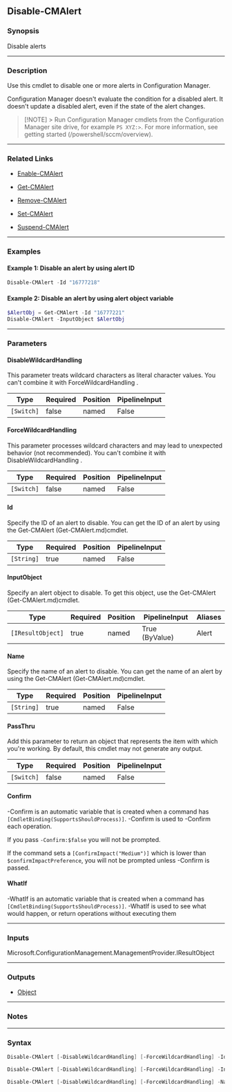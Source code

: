 Disable-CMAlert
---------------




### Synopsis
Disable alerts



---


### Description

Use this cmdlet to disable one or more alerts in Configuration Manager.



Configuration Manager doesn't evaluate the condition for a disabled alert. It doesn't update a disabled alert, even if the state of the alert changes.



> [!NOTE] > Run Configuration Manager cmdlets from the Configuration Manager site drive, for example `PS XYZ:>`. For more information, see getting started (/powershell/sccm/overview).



---


### Related Links
* [Enable-CMAlert](Enable-CMAlert)



* [Get-CMAlert](Get-CMAlert)



* [Remove-CMAlert](Remove-CMAlert)



* [Set-CMAlert](Set-CMAlert)



* [Suspend-CMAlert](Suspend-CMAlert)





---


### Examples
#### Example 1: Disable an alert by using alert ID
```PowerShell
Disable-CMAlert -Id "16777218"
```

#### Example 2: Disable an alert by using alert object variable
```PowerShell
$AlertObj = Get-CMAlert -Id "16777221"
Disable-CMAlert -InputObject $AlertObj
```



---


### Parameters
#### **DisableWildcardHandling**

This parameter treats wildcard characters as literal character values. You can't combine it with ForceWildcardHandling .






|Type      |Required|Position|PipelineInput|
|----------|--------|--------|-------------|
|`[Switch]`|false   |named   |False        |



#### **ForceWildcardHandling**

This parameter processes wildcard characters and may lead to unexpected behavior (not recommended). You can't combine it with DisableWildcardHandling .






|Type      |Required|Position|PipelineInput|
|----------|--------|--------|-------------|
|`[Switch]`|false   |named   |False        |



#### **Id**

Specify the ID of an alert to disable. You can get the ID of an alert by using the Get-CMAlert (Get-CMAlert.md)cmdlet.






|Type      |Required|Position|PipelineInput|
|----------|--------|--------|-------------|
|`[String]`|true    |named   |False        |



#### **InputObject**

Specify an alert object to disable. To get this object, use the Get-CMAlert (Get-CMAlert.md)cmdlet.






|Type             |Required|Position|PipelineInput |Aliases|
|-----------------|--------|--------|--------------|-------|
|`[IResultObject]`|true    |named   |True (ByValue)|Alert  |



#### **Name**

Specify the name of an alert to disable. You can get the name of an alert by using the Get-CMAlert (Get-CMAlert.md)cmdlet.






|Type      |Required|Position|PipelineInput|
|----------|--------|--------|-------------|
|`[String]`|true    |named   |False        |



#### **PassThru**

Add this parameter to return an object that represents the item with which you're working. By default, this cmdlet may not generate any output.






|Type      |Required|Position|PipelineInput|
|----------|--------|--------|-------------|
|`[Switch]`|false   |named   |False        |



#### **Confirm**
-Confirm is an automatic variable that is created when a command has ```[CmdletBinding(SupportsShouldProcess)]```.
-Confirm is used to -Confirm each operation.

If you pass ```-Confirm:$false``` you will not be prompted.


If the command sets a ```[ConfirmImpact("Medium")]``` which is lower than ```$confirmImpactPreference```, you will not be prompted unless -Confirm is passed.

#### **WhatIf**
-WhatIf is an automatic variable that is created when a command has ```[CmdletBinding(SupportsShouldProcess)]```.
-WhatIf is used to see what would happen, or return operations without executing them


---


### Inputs
Microsoft.ConfigurationManagement.ManagementProvider.IResultObject





---


### Outputs
* [Object](https://learn.microsoft.com/en-us/dotnet/api/System.Object)






---


### Notes




---


### Syntax
```PowerShell
Disable-CMAlert [-DisableWildcardHandling] [-ForceWildcardHandling] -Id <String> [-PassThru] [-Confirm] [-WhatIf] [<CommonParameters>]
```
```PowerShell
Disable-CMAlert [-DisableWildcardHandling] [-ForceWildcardHandling] -InputObject <IResultObject> [-PassThru] [-Confirm] [-WhatIf] [<CommonParameters>]
```
```PowerShell
Disable-CMAlert [-DisableWildcardHandling] [-ForceWildcardHandling] -Name <String> [-PassThru] [-Confirm] [-WhatIf] [<CommonParameters>]
```
